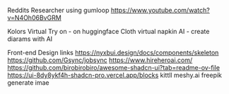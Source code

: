 Reddits Researcher using gumloop
https://www.youtube.com/watch?v=N4Oh06BvGRM

Kolors Virtual Try on - on huggingface Cloth virtual
napkin AI - create diarams with AI

Front-end Design links
https://nyxbui.design/docs/components/skeleton
https://github.com/Gsync/jobsync
https://www.hireheroai.com/
https://github.com/birobirobiro/awesome-shadcn-ui?tab=readme-ov-file
https://ui-8dy8ykf4h-shadcn-pro.vercel.app/blocks
kittll
meshy.ai
freepik generate imae
